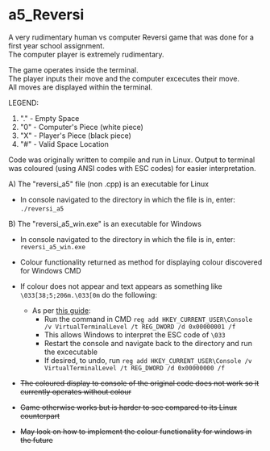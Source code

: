 # a5_Reversi

A very rudimentary human vs computer Reversi game that was done for a first year school assignment. \
The computer player is extremely rudimentary.

The game operates inside the terminal. \
The player inputs their move and the computer excecutes their move. \
All moves are displayed within the terminal.

LEGEND:
1) "." - Empty Space
2) "0" - Computer's Piece (white piece)
3) "X" - Player's Piece (black piece)
4) "#" - Valid Space Location

Code was originally written to compile and run in Linux. Output to terminal was coloured (using ANSI codes with ESC codes) for easier interpretation.

A) The "reversi_a5" file (non .cpp) is an executable for Linux
   - In console navigated to the directory in which the file is in, enter: `./reversi_a5`

B) The "reversi_a5_win.exe" is an executable for Windows
   - In console navigated to the directory in which the file is in, enter: `reversi_a5_win.exe`
   - Colour functionality returned as method for displaying colour discovered for Windows CMD

- If colour does not appear and text appears as something like `\033[38;5;206m.\033[0m` do the following:
  - As per [this guide](https://www.codeproject.com/Tips/5255355/How-to-Put-Color-on-Windows-Console):
    - Run the command in CMD `reg add HKEY_CURRENT_USER\Console /v VirtualTerminalLevel /t REG_DWORD /d 0x00000001 /f` 
    - This allows Windows to interpret the ESC code of `\033`
    - Restart the console and navigate back to the directory and run the excecutable
    - If desired, to undo, run `reg add HKEY_CURRENT_USER\Console /v VirtualTerminalLevel /t REG_DWORD /d 0x00000000 /f`
- ~~The coloured display to console of the original code does not work so it currently operates without colour~~
- ~~Game otherwise works but is harder to see compared to its Linux counterpart~~
- ~~May look on how to implement the colour functionality for windows in the future~~ 

